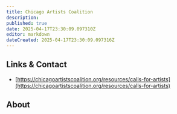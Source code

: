 ```yaml
---
title: Chicago Artists Coalition
description: 
published: true
date: 2025-04-17T23:30:09.097310Z
editor: markdown
dateCreated: 2025-04-17T23:30:09.097316Z
---
```


## Links & Contact
- [https://chicagoartistscoalition.org/resources/calls-for-artists](https://chicagoartistscoalition.org/resources/calls-for-artists)

## About
